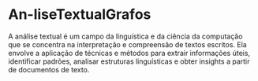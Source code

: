 # An-liseTextualGrafos
A análise textual é um campo da linguística e da ciência da computação que se concentra na interpretação e compreensão de textos escritos. Ela envolve a aplicação de técnicas e métodos para extrair informações úteis, identificar padrões, analisar estruturas linguísticas e obter insights a partir de documentos de texto.
